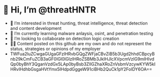 # 👋 Hi, I’m @threatHNTR
- 👀 I’m interested in threat hunting, threat intelligence, threat detection and content development
- 🌱 I’m currently learning malware anlaysis, osint, and penetration testing
- 💞️ I’m looking to collaborate on detection logic creation
- 🐱‍👤 Content posted on this github are my own and do not represent the status, strategies or opinions of my employer
- TWFua2luZCwgaGUgaGFzIHRvbGQgZWFjaCBvZiB5b3Ugd2hhdCBpcyBnb29kCmFuZCB3aGF0IGl0IGlzIHRoZSBMb3JkIHJlcXVpcmVzIG9mIHlvdQp0byBhY3QganVzdGx5LAp0byBsb3ZlIGZhaXRoZnVsbmVzcywKYW5kIHRvIHdhbGsgaHVtYmx5IHdpdGggeW91ciBHb2QuCk1pY2FoIDY6OA==
<!---
threatHNTR/threatHNTR is a ✨ special ✨ repository because its `README.md` (this file) appears on your GitHub profile.
You can click the Preview link to take a look at your changes.
--->
